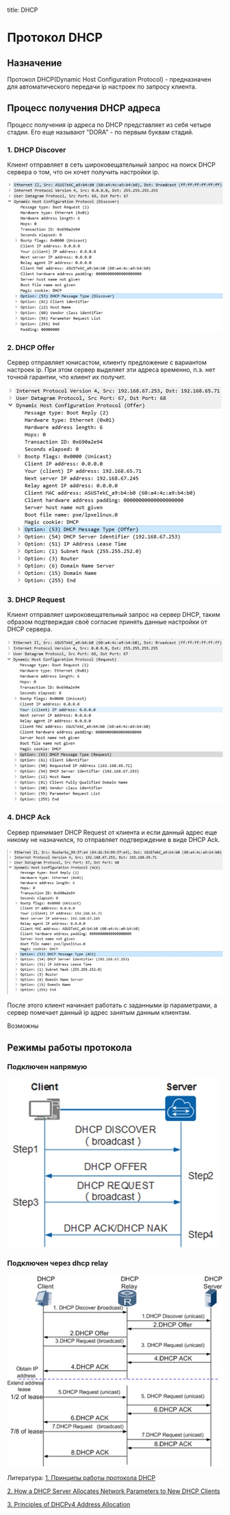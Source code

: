 title: DHCP

# Протокол DHCP

## Назначение
Протокол DHCP(Dynamic Host Configuration Protocol) - предназначен для автоматического передачи ip настроек по запросу клиента.

## Процесс получения DHCP адреса
Процесс получения ip адреса по DHCP представляет из себя четыре стадии.
Его еще называют "DORA" - по первым буквам стадий.

### 1. DHCP Discover 
Клиент отправляет в сеть широковещательный запрос на поиск DHCP сервера о том, что он хочет получить настройки ip. 

![image-dhcp-discover](img/dhcp-1-discover.jpg)

### 2. DHCP Offer 
Сервер отправляет юнисастом, клиенту предложение с вариантом настроек ip. 
При этом сервер выделяет эти адреса временно, п.э. нет точной гарантии, что клиент их получит.

![image-dhcp-offer](img/dhcp-2-offer.jpg)

### 3. DHCP Request 
Клиент отправляет широковещательный запрос на сервер DHCP, 
таким образом подтверждая своё согласие принять данные настройки от DHCP сервера.

![image-dhcp-request](img/dhcp-3-request.jpg)

### 4. DHCP Ack
Сервер принимает DHCP Request от клиента и если данный адрес еще никому не назначился, 
то отправляет подтверждение в виде DHCP Ack.

![image-dhcp-ack](img/dhcp-4-ack.jpg)

После этого клиент начинает работать с заданными ip параметрами, 
а сервер помечает данный ip адрес занятым данным клиентам.

Возможны 



## Режимы работы протокола

### Подключен напрямую

![image-dhcp-dora](img/dhcp-dora.jpg)

### Подключен через dhcp relay

![image-dhcp-relay-dora](img/dhcp-relay-dora.jpg)


Литература:
[1. Принципы работы протокола DHCP](https://selectel.ru/blog/dhcp-protocol/#:~:text=DHCP%20%E2%80%94%20%D0%BF%D1%80%D0%BE%D1%82%D0%BE%D0%BA%D0%BE%D0%BB%20%D0%BF%D1%80%D0%B8%D0%BA%D0%BB%D0%B0%D0%B4%D0%BD%D0%BE%D0%B3%D0%BE%20%D1%83%D1%80%D0%BE%D0%B2%D0%BD%D1%8F%20%D0%BC%D0%BE%D0%B4%D0%B5%D0%BB%D0%B8,%D0%B5%D1%81%D1%82%D1%8C%20%D0%BA%D0%BE%D0%BC%D0%BF%D1%8C%D1%8E%D1%82%D0%B5%D1%80%D1%83%20%D0%B2%20%D0%BB%D0%BE%D0%BA%D0%B0%D0%BB%D1%8C%D0%BD%D0%BE%D0%B9%20%D1%81%D0%B5%D1%82%D0%B8.)

[2. How a DHCP Server Allocates Network Parameters to New DHCP Clients](https://support.huawei.com/enterprise/en/doc/EDOC1100116724/5cef90ad/how-a-dhcp-server-allocates-network-parameters-to-new-dhcp-clients)

[3. Principles of DHCPv4 Address Allocation](https://support.huawei.com/enterprise/en/doc/EDOC1100125886/c5ff6555/principles-of-dhcpv4-address-allocation)